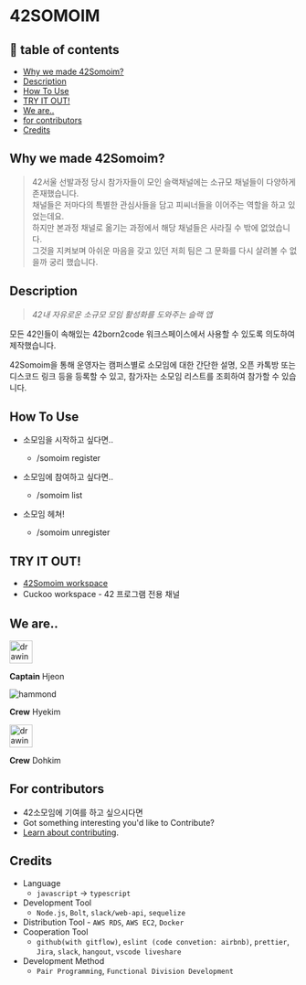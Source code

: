 # 42SOMOIM <!-- badge needed : build passing, version, -->

<!-- gif -->

## 🚩 table of contents

- [Why we made 42Somoim?](#why-we-made-42somoim)
- [Description](#description)
- [How To Use](#how-to-use)
- [TRY IT OUT!](#try-it-out)
- [We are..](#we-are)
- [for contributors](#for-contributors)
- [Credits](#credits)

## Why we made 42Somoim?

> 42서울 선발과정 당시 참가자들이 모인 슬랙채널에는 소규모 채널들이 다양하게 존재했습니다.  
>  채널들은 저마다의 특별한 관심사들을 담고 피씨너들을 이어주는 역할을 하고 있었는데요.  
>  하지만 본과정 채널로 옮기는 과정에서 해당 채널들은 사라질 수 밖에 없었습니다.  
>  그것을 지켜보며 아쉬운 마음을 갖고 있던 저희 팀은 그 문화를 다시 살려볼 수 없을까 궁리 했습니다.

## Description

> _42내 자유로운 소규모 모임 활성화를 도와주는 슬랙 앱_

모든 42인들이 속해있는 42born2code 워크스페이스에서 사용할 수 있도록 의도하여 제작했습니다.

42Somoim을 통해 운영자는 캠퍼스별로 소모임에 대한 간단한 설명, 오픈 카톡방 또는 디스코드 링크 등을 등록할 수 있고, 참가자는 소모임 리스트를 조회하여 참가할 수 있습니다.

## How To Use

- 소모임을 시작하고 싶다면..
  - /somoim register
- 소모임에 참여하고 싶다면..

  - /somoim list

- 소모임 헤쳐!
  - /somoim unregister

## TRY IT OUT!

- [42Somoim workspace](https://join.slack.com/t/42somoim/shared_invite/zt-eamqts9g-y49qks3JXI6BisqtSZrq0w)
- Cuckoo workspace - 42 프로그램 전용 채널

## We are..

<img src="https://cultofthepartyparrot.com/parrots/hd/transparront.gif" alt="drawing" width="40"/>

**Captain** Hjeon

![hammond](https://avatars1.githubusercontent.com/u/46372339?s=40&u=a53742cf3f7882978aad4594a5cb650943462aef&v=4)

**Crew** Hyekim

<img src="https://cultofthepartyparrot.com/parrots/hd/dealwithitnowparrot.gif" alt="drawing" width="40"/> 
 
  **Crew** Dohkim

## For contributors

- 42소모임에 기여를 하고 싶으시다면
- Got something interesting you'd like to Contribute?
- [Learn about contributing](https://github.com/jho2301/42_Somoim/wiki/Contribution-Guidelines).

## Credits

- Language
  - `javascript` -> `typescript`
- Development Tool
  - `Node.js`, `Bolt`, `slack/web-api`, `sequelize`
- Distribution Tool - `AWS RDS`, `AWS EC2`, `Docker`
- Cooperation Tool
  - `github(with gitflow)`, `eslint (code convetion: airbnb)`, `prettier`, `Jira`, `slack`, `hangout`, `vscode liveshare`
- Development Method
  - `Pair Programming`, `Functional Division Development`
